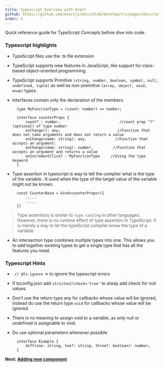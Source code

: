 ```yaml
---
title: Typescript Overview with Enact
github: https://github.com/enactjs/docs/blob/develop/src/pages/docs/tutorials/tutorial-typescript-enact/app-setup/index.md
order: 3
---
```

Quick reference guide for TypeScript Concepts before dive into code.

### Typescript highlights
- TypeScript files use the .ts file extension
- TypeScript supports new features in JavaScript, like support for class-based object-oriented programming.
- TypeScript supports Primitive `(string, number, boolean, symbol, null, undefined, tuple)` as well as non-premitive `(array, object, void, enum)` types.
- Interfaces contain only the declaration of the members.

        type MyFunctionType = (count: number) => number;

        interface counterProps {
            count? : number,                           //count prop "?" (optional) of type number
            onChange(): any;                          //Function that does not take arguments and does not return a value
            onChange(name: string): any,             //Function that accepts an argument:
            onChange(name: string): number,         //Function that accepts an argument and returns a value
            onIncrementClick? : MyFunctionType     //Using the type keyword
        }

- Type assertion in typescript is way to tell the complier what is the type of the variable . It used when the type of the target value of the variable might not be known.

        const CounterBase = kind<counterProps>({
            .....
            .....
        })

>  Type assertions is similar to `type casting` in other languages. However, there is no runtime effect of type assertion in TypeScript. It is  merely a way to let the typeScript compiler know the type of a variable.

- An intersection type combines multiple types into one. This allows you to add together existing types to get a single type that has all the features you need. 


### Typescript Hints
- ` // @ts-ignore` -> to ignore the typescript errors
- If tsconfig.json add `strictnullcheck='true'` to alway add check for null values.
- Don’t use the return type any for callbacks whose value will be ignored, instead do use the return type `void` for callbacks whose value will be ignored.
- There is no meaning to assign void to a variable, as only null or undefined is assignable to void.
- Do use optional parameters whenever possible

        interface Example {
            diff(one: string, two?: string, three?: boolean): number;
        }


**Next: [Adding new component](adding-new-component/)**